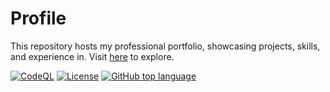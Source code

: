 # Profile

This repository hosts my professional portfolio, showcasing projects, skills, and experience in. Visit [here](https://appuv.github.io/) to explore.

[![CodeQL](https://github.com/appuv/appuv.github.io/actions/workflows/codeql.yml/badge.svg)](https://github.com/appuv/appuv.github.io/actions/workflows/codeql.yml)
 [![License](https://img.shields.io/github/license/appuv/learning)](https://img.shields.io/github/license/appuv/appuv.github.io/blob/main/LICENSE) [![GitHub top language](https://img.shields.io/github/languages/top/appuv/appuv.github.io)]([https://github.com/appuv/appuv.github.io](https://img.shields.io/github/languages/top/appuv/appuv.github.io))


